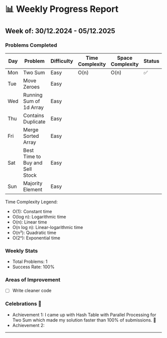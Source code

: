 
# 📊 Weekly Progress Report
## Week of: 30/12.2024 - 05/12.2025


### Problems Completed
| Day | Problem                         | Difficulty | Time Complexity | Space Complexity | Status |
|-----|---------------------------------|------------|-----------------|------------------|--------|
| Mon | Two Sum                         | Easy       | O(n)            | O(n)             | ✅      |
| Tue | Move Zeroes                     | Easy       |                 |                  |        |
| Wed | Running Sum of 1d Array         | Easy       |                 |                  |        |
| Thu | Contains Duplicate              | Easy       |                 |                  |        |
| Fri | Merge Sorted Array              | Easy       |                 |                  |        |
| Sat | Best Time to Buy and Sell Stock | Easy       |                 |                  |        |
| Sun | Majority Element                | Easy       |                 |                  |        |

Time Complexity Legend:
- O(1): Constant time
- O(log n): Logarithmic time
- O(n): Linear time
- O(n log n): Linear-logarithmic time
- O(n²): Quadratic time
- O(2ⁿ): Exponential time

### Weekly Stats
- Total Problems: 1
- Success Rate: 100%

### Areas of Improvement
- [ ] Write cleaner code

### Celebrations 🎉
- Achievement 1: I came up with Hash Table with Parallel Processing for Two Sum which made my solution faster than 100% of submissions. 🚀
- Achievement 2:

---